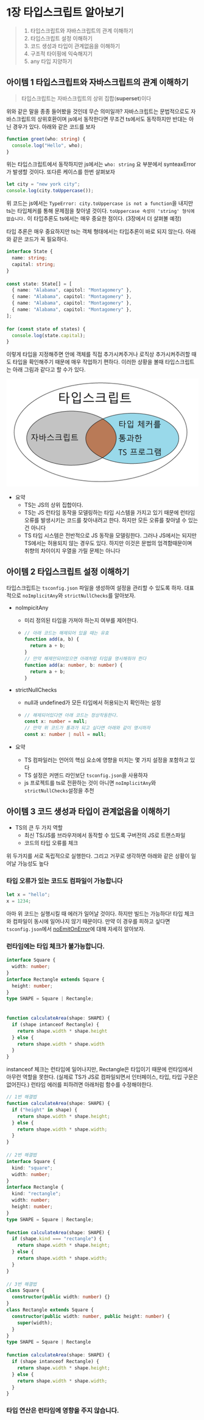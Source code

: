 # 1장 타입스크립트 알아보기

> 1. 타입스크립트와 자바스크립트의 관계 이해하기
> 2. 타입스크립트 설정 이해하기
> 3. 코드 생성과 타입이 관계없음을 이해하기
> 4. 구조적 타이핑에 익숙해지기
> 5. any 타입 지양하기

## 아이템 1 타입스크립트와 자바스크립트의 관계 이해하기

> 타입스크립트는 자바스크립트의 상위 집합(**superset**)이다

위와 같은 말을 종종 들어봤을 것인데 무슨 의미일까? 자바스크립트는 문법적으로도 자바스크립트의 상위호환이며 js에서 동작한다면 무조건 ts에서도 동작하지만 반대는 아닌 경우가 있다. 아래와 같은 코드를 보자

```typescript
function greet(who: string) {
  console.log("Hello", who);
}
```

위는 타입스크립트에서 동작하지만 js에서는 `who: string` 요 부분에서 synteaxError가 발생할 것이다. 또다른 케이스를 한번 살펴보자

```typescript
let city = "new york city";
console.log(city.toUppercase());
```

위 코드는 js에서는 `TypeError: city.toUppercase is not a function`을 내지만 ts는 타입체커를 통해 문제점을 찾아낼 것이다. `toUppercase 속성이 'string' 형식에 없습니다.` 이 타입추론도 ts에서는 매우 중요한 점이다. (3장에서 더 살펴볼 예정)

타입 추론은 매우 중요하지만 ts는 객체 형태에서는 타입추론이 바로 되지 않는다. 아래와 같은 코드가 꼭 필요하다.

```typescript
interface State {
  name: string;
  capital: string;
}

const state: State[] = [
  { name: "Alabama", capitol: "Montagomery" },
  { name: "Alabama", capitol: "Montagomery" },
  { name: "Alabama", capitol: "Montagomery" },
  { name: "Alabama", capitol: "Montagomery" },
];

for (const state of states) {
  console.log(state.capital);
}
```

이렇게 타입을 지정해주면 안에 객체를 직접 추가시켜주거나 로직상 추가시켜주려할 때도 타입을 확인해주기 때문에 매우 작업하기 편하다. 이러한 상황을 볼때 타입스크립트는 아래 그림과 같다고 할 수가 있다.

![](set.png)

- 요약
  - TS는 JS의 상위 집합이다.
  - TS는 JS 런타임 동작을 모델링하는 타입 시스템을 가지고 있기 때문에 런타임 오류를 발생시키는 코드를 찾아내려고 한다. 하지만 모든 오류를 찾아낼 수 있는 건 아니다
  - TS 타입 시스템은 전반적으로 JS 동작을 모델링한다. 그러나 JS에서는 되지만 TS에서는 허용되지 않는 경우도 있다. 하지만 이것은 문법의 엄격함때문이며 취향의 차이이지 우열을 가릴 문제는 아니다

## 아이템 2 타입스크립트 설정 이해하기

타입스크립트는 `tsconfig.json` 파일을 생성하여 설정을 관리할 수 있도록 하자. 대표적으로 `noImplicitAny`와 `strictNullChecks`를 알아보자.

- noImpicitAny
  - 미리 정의된 타입을 가져야 하는지 여부를 제어한다.
  - ```typescript
    // 아래 코드는 해제되어 있을 때는 유효
    function add(a, b) {
      return a + b;
    }
    // 만약 해제안되어있으면 아래처럼 타입을 명시해줘야 한다
    function add(a: number, b: number) {
      return a + b;
    }
    ```
- strictNullChecks

  - null과 undefined가 모든 타입에서 허용되는지 확인하는 설정
  - ```typescript
    // 해제되어있다면 아래 코드는 정상작동한다.
    const x: number = null;
    // 만약 위 코드가 통과가 되고 싶다면 아래와 같이 명시하자
    const x: number | null = null;
    ```

- 요약
  - TS 컴파일러는 언어의 핵심 요소에 영향을 미치는 몇 가지 설정을 포함하고 있다
  - TS 설정은 커맨드 라인보단 `tsconfig.json`을 사용하자
  - js 프로젝트를 ts로 전환하는 것이 아니면 `noImplicitAny`와 `strictNullChecks`설정을 추천

## 아이템 3 코드 생성과 타입이 관계없음을 이해하기

- TS의 큰 두 가지 역할
  - 최신 TS/JS를 브라우저에서 동작할 수 있도록 구버전의 JS로 트랜스파일
  - 코드의 타입 오류를 체크

위 두가지를 서로 독립적으로 실행한다. 그리고 거꾸로 생각하면 아래와 같은 상황이 일어날 가능성도 높다

### 타입 오류가 있는 코드도 컴파일이 가능합니다

```typescript
let x = "hello";
x = 1234;
```

아마 위 코드는 실행시킬 때 에러가 일어날 것이다. 하지만 빌드는 가능하다! 타입 체크와 컴파일이 동시에 일어나지 않기 때문이다. 만약 이 경우를 피하고 싶다면 `tsconfig.json`에서 [noEmitOnError](https://www.typescriptlang.org/tsconfig#noEmitOnError)에 대해 자세히 알아보자.

### 런타임에는 타입 체크가 불가능합니다.

```typescript
interface Square {
  width: number;
}
interface Rectangle extends Square {
  height: number;
}
type SHAPE = Square | Rectangle;


function calculateArea(shape: SHAPE) {
  if (shape intanceof Rectangle) {
    return shape.width * shape.height
  } else {
    return shape.width * shape.width
  }
}
```

instanceof 체크는 런타임에 일어나지만, Rectangle은 타입이기 때문에 런타임에서 아무런 역할을 못한다. (실제로 TS가 JS로 컴파일되면서 인터페이스, 타입, 타입 구문은 없어진다.) 런타임 에러를 피하려면 아래처럼 함수를 수정해야한다.

```typescript
// 1번 해결법
function calculateArea(shape: SHAPE) {
  if ("height" in shape) {
    return shape.width * shape.height;
  } else {
    return shape.width * shape.width;
  }
}

// 2번 해결법
interface Square {
  kind: "square";
  width: number;
}
interface Rectangle {
  kind: "rectangle";
  width: number;
  height: number;
}
type SHAPE = Square | Rectangle;

function calculateArea(shape: SHAPE) {
  if (shape.kind === "rectangle") {
    return shape.width * shape.height;
  } else {
    return shape.width * shape.width;
  }
}

// 3번 해결법
class Square {
  constructor(public width: number) {}
}
class Rectangle extends Square {
  constructor(public width: number, public height: number) {
    super(width);
  }
}
type SHAPE = Square | Rectangle

function calculateArea(shape: SHAPE) {
  if (shape intanceof Rectangle) {
    return shape.width * shape.height;
  } else {
    return shape.width * shape.width;
  }
}
```

### 타입 연산은 런타임에 영향을 주지 않습니다.
